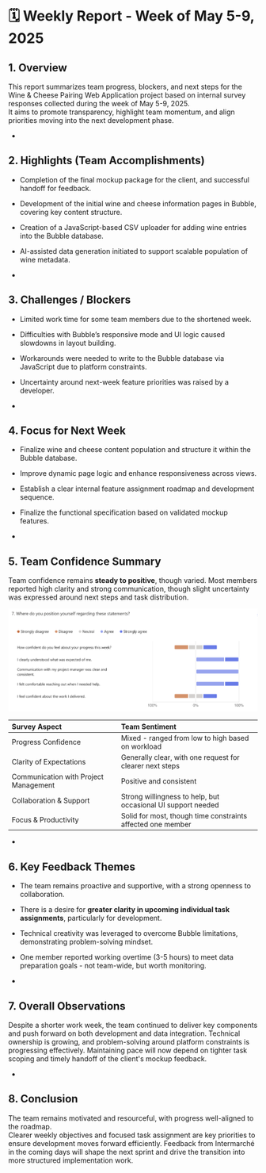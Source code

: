 # 🗓️ Weekly Report - Week of May 5-9, 2025

## 1. Overview

This report summarizes team progress, blockers, and next steps for the Wine & Cheese Pairing Web Application project based on internal survey responses collected during the week of May 5-9, 2025.  
It aims to promote transparency, highlight team momentum, and align priorities moving into the next development phase.

-

## 2. Highlights (Team Accomplishments)

- Completion of the final mockup package for the client, and successful handoff for feedback.
- Development of the initial wine and cheese information pages in Bubble, covering key content structure.
- Creation of a JavaScript-based CSV uploader for adding wine entries into the Bubble database.
- AI-assisted data generation initiated to support scalable population of wine metadata.

-

## 3. Challenges / Blockers

- Limited work time for some team members due to the shortened week.
- Difficulties with Bubble’s responsive mode and UI logic caused slowdowns in layout building.
- Workarounds were needed to write to the Bubble database via JavaScript due to platform constraints.
- Uncertainty around next-week feature priorities was raised by a developer.

-

## 4. Focus for Next Week

- Finalize wine and cheese content population and structure it within the Bubble database.
- Improve dynamic page logic and enhance responsiveness across views.
- Establish a clear internal feature assignment roadmap and development sequence.
- Finalize the functional specification based on validated mockup features.

-

## 5. Team Confidence Summary

Team confidence remains **steady to positive**, though varied. Most members reported high clarity and strong communication, though slight uncertainty was expressed around next steps and task distribution.

![Team Confidence Survey Results](../../Assets/teamConfidenceSurveyResultsWeek3.png)

| Survey Aspect | Team Sentiment |
|:-|:-|
| Progress Confidence | Mixed - ranged from low to high based on workload |
| Clarity of Expectations | Generally clear, with one request for clearer next steps |
| Communication with Project Management | Positive and consistent |
| Collaboration & Support | Strong willingness to help, but occasional UI support needed |
| Focus & Productivity | Solid for most, though time constraints affected one member |

-

## 6. Key Feedback Themes

- The team remains proactive and supportive, with a strong openness to collaboration.
- There is a desire for **greater clarity in upcoming individual task assignments**, particularly for development.
- Technical creativity was leveraged to overcome Bubble limitations, demonstrating problem-solving mindset.
- One member reported working overtime (3-5 hours) to meet data preparation goals - not team-wide, but worth monitoring.

-

## 7. Overall Observations

Despite a shorter work week, the team continued to deliver key components and push forward on both development and data integration. Technical ownership is growing, and problem-solving around platform constraints is progressing effectively. Maintaining pace will now depend on tighter task scoping and timely handoff of the client's mockup feedback.

-

## 8. Conclusion

The team remains motivated and resourceful, with progress well-aligned to the roadmap.  
Clearer weekly objectives and focused task assignment are key priorities to ensure development moves forward efficiently. Feedback from Intermarché in the coming days will shape the next sprint and drive the transition into more structured implementation work.